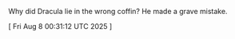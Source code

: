  
Why did Dracula lie in the wrong coffin? He made a grave mistake.
 
[ 
Fri Aug  8 00:31:12 UTC 2025
 ]
